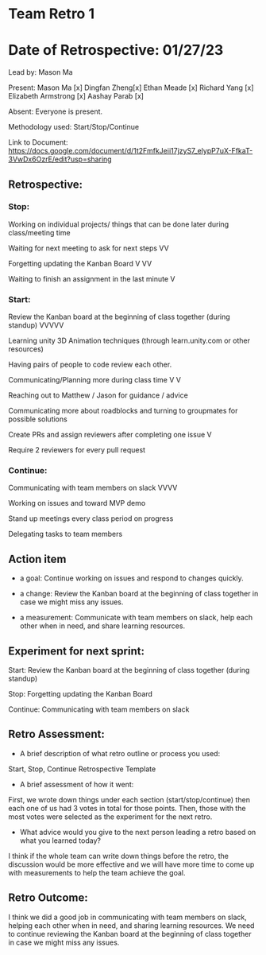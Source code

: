 <h1> Team Retro 1 </h1> 

# Date of Retrospective: 01/27/23

Lead by: Mason Ma 

Present: Mason Ma [x] Dingfan Zheng[x] Ethan Meade [x] Richard Yang [x] Elizabeth Armstrong [x] Aashay Parab [x]

Absent: Everyone is present.

Methodology used: Start/Stop/Continue 

Link to Document: https://docs.google.com/document/d/1t2FmfkJeii17jzyS7_elypP7uX-FfkaT-3VwDx6OzrE/edit?usp=sharing


## Retrospective:

### Stop:

Working on individual projects/ things that can be done later during class/meeting time 

Waiting for next meeting to ask for next steps VV

Forgetting updating the Kanban Board V VV

Waiting to finish an assignment in the last minute V



### Start:

Review the Kanban board at the beginning of class together (during standup) VVVVV

Learning unity 3D Animation techniques (through learn.unity.com or other resources)

Having pairs of people to code review each other. 

Communicating/Planning more during class time V V

Reaching out to Matthew / Jason for guidance / advice

Communicating more about roadblocks and turning to groupmates for possible solutions

Create PRs and assign reviewers after completing one issue V

Require 2 reviewers for every pull request


### Continue:

Communicating with team members on slack  VVVV

Working on issues and toward MVP demo

Stand up meetings every class period on progress

Delegating tasks to team members 


## Action item

* a goal: Continue working on issues and respond to changes quickly.

* a change: Review the Kanban board at the beginning of class together in case we might miss any issues.

* a measurement: Communicate with team members on slack, help each other when in need, and share learning resources.


## Experiment for next sprint: 

Start: Review the Kanban board at the beginning of class together (during standup)

Stop: Forgetting updating the Kanban Board

Continue: Communicating with team members on slack



## Retro Assessment:

* A brief description of what retro outline or process you used:

Start, Stop, Continue Retrospective Template

* A brief assessment of how it went:

First, we wrote down things under each section (start/stop/continue) then each one of us had 3 votes in total for those points. Then, those with the most votes were selected as the experiment for the next retro.

* What advice would you give to the next person leading a retro
  based on what you learned today?

I think if the whole team can write down things before the retro, the discussion would be more effective and we will have more time to come up with measurements to help the team achieve the goal.


## Retro Outcome:

I think we did a good job in communicating with team members on slack, helping each other when in need, and sharing learning resources. We need to continue reviewing the Kanban board at the beginning of class together in case we might miss any issues.
